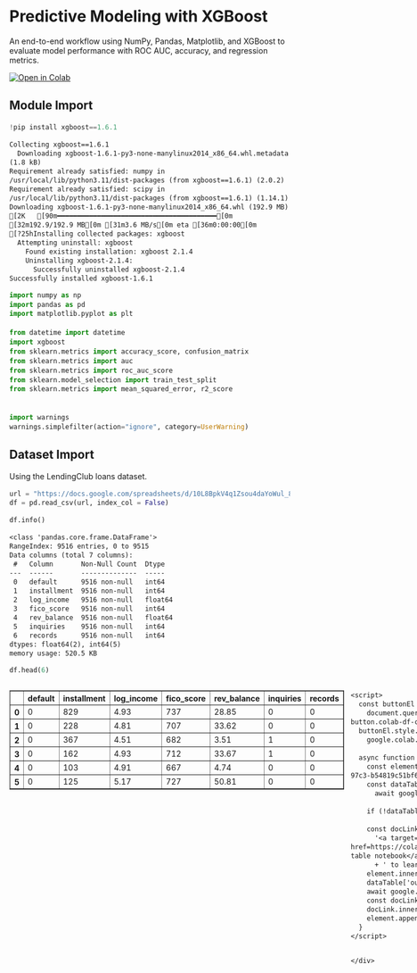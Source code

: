 # Predictive Modeling with XGBoost

An end-to-end workflow using NumPy, Pandas, Matplotlib, and XGBoost to evaluate model performance with ROC AUC, accuracy, and regression metrics.

[![Open in Colab](https://colab.research.google.com/assets/colab-badge.svg)](https://colab.research.google.com/github/noportman/mitxpro/blob/main/files/XGBoost.ipynb)

## Module Import


```python
!pip install xgboost==1.6.1
```

    Collecting xgboost==1.6.1
      Downloading xgboost-1.6.1-py3-none-manylinux2014_x86_64.whl.metadata (1.8 kB)
    Requirement already satisfied: numpy in /usr/local/lib/python3.11/dist-packages (from xgboost==1.6.1) (2.0.2)
    Requirement already satisfied: scipy in /usr/local/lib/python3.11/dist-packages (from xgboost==1.6.1) (1.14.1)
    Downloading xgboost-1.6.1-py3-none-manylinux2014_x86_64.whl (192.9 MB)
    [2K   [90m━━━━━━━━━━━━━━━━━━━━━━━━━━━━━━━━━━━━━━━━[0m [32m192.9/192.9 MB[0m [31m3.6 MB/s[0m eta [36m0:00:00[0m
    [?25hInstalling collected packages: xgboost
      Attempting uninstall: xgboost
        Found existing installation: xgboost 2.1.4
        Uninstalling xgboost-2.1.4:
          Successfully uninstalled xgboost-2.1.4
    Successfully installed xgboost-1.6.1
    


```python
import numpy as np
import pandas as pd
import matplotlib.pyplot as plt

from datetime import datetime
import xgboost
from sklearn.metrics import accuracy_score, confusion_matrix
from sklearn.metrics import auc
from sklearn.metrics import roc_auc_score
from sklearn.model_selection import train_test_split
from sklearn.metrics import mean_squared_error, r2_score


import warnings
warnings.simplefilter(action="ignore", category=UserWarning)
```

## Dataset Import

Using the LendingClub loans dataset.


```python
url = "https://docs.google.com/spreadsheets/d/10L8BpkV4q1Zsou4daYoWul_8PFA9rsv2/export?format=csv&id=10L8BpkV4q1Zsou4daYoWul_8PFA9rsv2&gid=1710894028"
df = pd.read_csv(url, index_col = False)
```


```python
df.info()
```

    <class 'pandas.core.frame.DataFrame'>
    RangeIndex: 9516 entries, 0 to 9515
    Data columns (total 7 columns):
     #   Column       Non-Null Count  Dtype  
    ---  ------       --------------  -----  
     0   default      9516 non-null   int64  
     1   installment  9516 non-null   int64  
     2   log_income   9516 non-null   float64
     3   fico_score   9516 non-null   int64  
     4   rev_balance  9516 non-null   float64
     5   inquiries    9516 non-null   int64  
     6   records      9516 non-null   int64  
    dtypes: float64(2), int64(5)
    memory usage: 520.5 KB
    


```python
df.head(6)
```





  <div id="df-d0ff8958-3b74-4c8b-97c3-b54819c51bf6" class="colab-df-container">
    <div>
<style scoped>
    .dataframe tbody tr th:only-of-type {
        vertical-align: middle;
    }

    .dataframe tbody tr th {
        vertical-align: top;
    }

    .dataframe thead th {
        text-align: right;
    }
</style>
<table border="1" class="dataframe">
  <thead>
    <tr style="text-align: right;">
      <th></th>
      <th>default</th>
      <th>installment</th>
      <th>log_income</th>
      <th>fico_score</th>
      <th>rev_balance</th>
      <th>inquiries</th>
      <th>records</th>
    </tr>
  </thead>
  <tbody>
    <tr>
      <th>0</th>
      <td>0</td>
      <td>829</td>
      <td>4.93</td>
      <td>737</td>
      <td>28.85</td>
      <td>0</td>
      <td>0</td>
    </tr>
    <tr>
      <th>1</th>
      <td>0</td>
      <td>228</td>
      <td>4.81</td>
      <td>707</td>
      <td>33.62</td>
      <td>0</td>
      <td>0</td>
    </tr>
    <tr>
      <th>2</th>
      <td>0</td>
      <td>367</td>
      <td>4.51</td>
      <td>682</td>
      <td>3.51</td>
      <td>1</td>
      <td>0</td>
    </tr>
    <tr>
      <th>3</th>
      <td>0</td>
      <td>162</td>
      <td>4.93</td>
      <td>712</td>
      <td>33.67</td>
      <td>1</td>
      <td>0</td>
    </tr>
    <tr>
      <th>4</th>
      <td>0</td>
      <td>103</td>
      <td>4.91</td>
      <td>667</td>
      <td>4.74</td>
      <td>0</td>
      <td>0</td>
    </tr>
    <tr>
      <th>5</th>
      <td>0</td>
      <td>125</td>
      <td>5.17</td>
      <td>727</td>
      <td>50.81</td>
      <td>0</td>
      <td>0</td>
    </tr>
  </tbody>
</table>
</div>
    <div class="colab-df-buttons">

  <div class="colab-df-container">
    <button class="colab-df-convert" onclick="convertToInteractive('df-d0ff8958-3b74-4c8b-97c3-b54819c51bf6')"
            title="Convert this dataframe to an interactive table."
            style="display:none;">

  <svg xmlns="http://www.w3.org/2000/svg" height="24px" viewBox="0 -960 960 960">
    <path d="M120-120v-720h720v720H120Zm60-500h600v-160H180v160Zm220 220h160v-160H400v160Zm0 220h160v-160H400v160ZM180-400h160v-160H180v160Zm440 0h160v-160H620v160ZM180-180h160v-160H180v160Zm440 0h160v-160H620v160Z"/>
  </svg>
    </button>

  <style>
    .colab-df-container {
      display:flex;
      gap: 12px;
    }

    .colab-df-convert {
      background-color: #E8F0FE;
      border: none;
      border-radius: 50%;
      cursor: pointer;
      display: none;
      fill: #1967D2;
      height: 32px;
      padding: 0 0 0 0;
      width: 32px;
    }

    .colab-df-convert:hover {
      background-color: #E2EBFA;
      box-shadow: 0px 1px 2px rgba(60, 64, 67, 0.3), 0px 1px 3px 1px rgba(60, 64, 67, 0.15);
      fill: #174EA6;
    }

    .colab-df-buttons div {
      margin-bottom: 4px;
    }

    [theme=dark] .colab-df-convert {
      background-color: #3B4455;
      fill: #D2E3FC;
    }

    [theme=dark] .colab-df-convert:hover {
      background-color: #434B5C;
      box-shadow: 0px 1px 3px 1px rgba(0, 0, 0, 0.15);
      filter: drop-shadow(0px 1px 2px rgba(0, 0, 0, 0.3));
      fill: #FFFFFF;
    }
  </style>

    <script>
      const buttonEl =
        document.querySelector('#df-d0ff8958-3b74-4c8b-97c3-b54819c51bf6 button.colab-df-convert');
      buttonEl.style.display =
        google.colab.kernel.accessAllowed ? 'block' : 'none';

      async function convertToInteractive(key) {
        const element = document.querySelector('#df-d0ff8958-3b74-4c8b-97c3-b54819c51bf6');
        const dataTable =
          await google.colab.kernel.invokeFunction('convertToInteractive',
                                                    [key], {});
        if (!dataTable) return;

        const docLinkHtml = 'Like what you see? Visit the ' +
          '<a target="_blank" href=https://colab.research.google.com/notebooks/data_table.ipynb>data table notebook</a>'
          + ' to learn more about interactive tables.';
        element.innerHTML = '';
        dataTable['output_type'] = 'display_data';
        await google.colab.output.renderOutput(dataTable, element);
        const docLink = document.createElement('div');
        docLink.innerHTML = docLinkHtml;
        element.appendChild(docLink);
      }
    </script>
  </div>


<div id="df-3bccc925-edb9-462e-8167-a2994a9b3d9e">
  <button class="colab-df-quickchart" onclick="quickchart('df-3bccc925-edb9-462e-8167-a2994a9b3d9e')"
            title="Suggest charts"
            style="display:none;">

<svg xmlns="http://www.w3.org/2000/svg" height="24px"viewBox="0 0 24 24"
     width="24px">
    <g>
        <path d="M19 3H5c-1.1 0-2 .9-2 2v14c0 1.1.9 2 2 2h14c1.1 0 2-.9 2-2V5c0-1.1-.9-2-2-2zM9 17H7v-7h2v7zm4 0h-2V7h2v10zm4 0h-2v-4h2v4z"/>
    </g>
</svg>
  </button>

<style>
  .colab-df-quickchart {
      --bg-color: #E8F0FE;
      --fill-color: #1967D2;
      --hover-bg-color: #E2EBFA;
      --hover-fill-color: #174EA6;
      --disabled-fill-color: #AAA;
      --disabled-bg-color: #DDD;
  }

  [theme=dark] .colab-df-quickchart {
      --bg-color: #3B4455;
      --fill-color: #D2E3FC;
      --hover-bg-color: #434B5C;
      --hover-fill-color: #FFFFFF;
      --disabled-bg-color: #3B4455;
      --disabled-fill-color: #666;
  }

  .colab-df-quickchart {
    background-color: var(--bg-color);
    border: none;
    border-radius: 50%;
    cursor: pointer;
    display: none;
    fill: var(--fill-color);
    height: 32px;
    padding: 0;
    width: 32px;
  }

  .colab-df-quickchart:hover {
    background-color: var(--hover-bg-color);
    box-shadow: 0 1px 2px rgba(60, 64, 67, 0.3), 0 1px 3px 1px rgba(60, 64, 67, 0.15);
    fill: var(--button-hover-fill-color);
  }

  .colab-df-quickchart-complete:disabled,
  .colab-df-quickchart-complete:disabled:hover {
    background-color: var(--disabled-bg-color);
    fill: var(--disabled-fill-color);
    box-shadow: none;
  }

  .colab-df-spinner {
    border: 2px solid var(--fill-color);
    border-color: transparent;
    border-bottom-color: var(--fill-color);
    animation:
      spin 1s steps(1) infinite;
  }

  @keyframes spin {
    0% {
      border-color: transparent;
      border-bottom-color: var(--fill-color);
      border-left-color: var(--fill-color);
    }
    20% {
      border-color: transparent;
      border-left-color: var(--fill-color);
      border-top-color: var(--fill-color);
    }
    30% {
      border-color: transparent;
      border-left-color: var(--fill-color);
      border-top-color: var(--fill-color);
      border-right-color: var(--fill-color);
    }
    40% {
      border-color: transparent;
      border-right-color: var(--fill-color);
      border-top-color: var(--fill-color);
    }
    60% {
      border-color: transparent;
      border-right-color: var(--fill-color);
    }
    80% {
      border-color: transparent;
      border-right-color: var(--fill-color);
      border-bottom-color: var(--fill-color);
    }
    90% {
      border-color: transparent;
      border-bottom-color: var(--fill-color);
    }
  }
</style>

  <script>
    async function quickchart(key) {
      const quickchartButtonEl =
        document.querySelector('#' + key + ' button');
      quickchartButtonEl.disabled = true;  // To prevent multiple clicks.
      quickchartButtonEl.classList.add('colab-df-spinner');
      try {
        const charts = await google.colab.kernel.invokeFunction(
            'suggestCharts', [key], {});
      } catch (error) {
        console.error('Error during call to suggestCharts:', error);
      }
      quickchartButtonEl.classList.remove('colab-df-spinner');
      quickchartButtonEl.classList.add('colab-df-quickchart-complete');
    }
    (() => {
      let quickchartButtonEl =
        document.querySelector('#df-3bccc925-edb9-462e-8167-a2994a9b3d9e button');
      quickchartButtonEl.style.display =
        google.colab.kernel.accessAllowed ? 'block' : 'none';
    })();
  </script>
</div>

    </div>
  </div>





```python
df.default.value_counts(normalize=True)
```




<div>
<style scoped>
    .dataframe tbody tr th:only-of-type {
        vertical-align: middle;
    }

    .dataframe tbody tr th {
        vertical-align: top;
    }

    .dataframe thead th {
        text-align: right;
    }
</style>
<table border="1" class="dataframe">
  <thead>
    <tr style="text-align: right;">
      <th></th>
      <th>proportion</th>
    </tr>
    <tr>
      <th>default</th>
      <th></th>
    </tr>
  </thead>
  <tbody>
    <tr>
      <th>0</th>
      <td>0.840164</td>
    </tr>
    <tr>
      <th>1</th>
      <td>0.159836</td>
    </tr>
  </tbody>
</table>
</div><br><label><b>dtype:</b> float64</label>



## Training and Test Datasets

Let's split the data 70/30 into a training set (which we will use to build models) and a test set (on which we will evaluate any model we build).


```python

X = df.drop(['default'], axis=1)
y = df['default']


# Encode string class values as integers to avoid errors in newer versions of XGBoost
from sklearn.preprocessing import LabelEncoder
label_encoder = LabelEncoder()
label_encoder = label_encoder.fit(y)
y = label_encoder.transform(y)


# Splitting data into training and test set:
X_train, X_test, y_train, y_test = train_test_split(X, y, test_size=0.3, random_state=7)
eval_set=[(X_test, y_test)]
print(X_train.shape, X_test.shape)

```

    (6661, 6) (2855, 6)
    


```python
print('Initializing xgboost.sklearn.XGBClassifier and starting training...')

st = datetime.now()

clf = xgboost.sklearn.XGBClassifier(
    objective="binary:logistic",
    learning_rate=0.05,
    seed=9616,
    max_depth=20,
    gamma=10,
    n_estimators=500)


clf.fit(X_train, y_train,eval_set=eval_set,eval_metric="auc", early_stopping_rounds=20, verbose=False)

print(f"Training time: {datetime.now() - st}")

# Make predictions
y_pred = clf.predict(X_test)

print(datetime.now()-st)

accuracy = accuracy_score(np.array(y_test).flatten(), y_pred)
print("Accuracy: %.10f%%" % (accuracy * 100.0))

accuracy_per_roc_auc = roc_auc_score(np.array(y_test).flatten(), y_pred)
print("ROC-AUC: %.10f%%" % (accuracy_per_roc_auc * 100))
```

    Initializing xgboost.sklearn.XGBClassifier and starting training...
    Training time: 0:00:11.475219
    0:00:11.483223
    Accuracy: 83.4325744308%
    ROC-AUC: 50.0000000000%
    


```python
# Remember: The F score is based on how often a feature is used to split the data across all trees in the model, so this gives you a relative sense of importance, not causality.

xgboost.plot_importance(clf)
```




    <Axes: title={'center': 'Feature importance'}, xlabel='F score', ylabel='Features'>




    
![png](XGBoost_files/XGBoost_15_1.png)
    


## 🔍 Model Interpretation:



**1. Top Predictive Features:**

`fico_score` is by far the most important feature (F score: 83), suggesting that the model heavily relies on creditworthiness when predicting the target (or likely default).

`installment` (72) and `rev_balance` (58) are also strongly predictive — indicating that loan repayment terms and revolving balance significantly influence the model's decision-making.

**2. Moderately Important Features:**

`inquiries` (52) and `log_income` (47) contribute meaningfully, possibly capturing borrower activity and financial capability.

**3. Low Importance Feature:**

`records` (11) contributes very little to the model. This might mean it either has little variance or isn’t strongly correlated with default risk.
